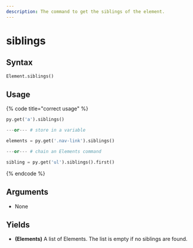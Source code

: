 ```yaml
---
description: The command to get the siblings of the element.
---
```


# siblings

## Syntax

```python
Element.siblings()
```

## Usage

{% code title="correct usage" %}
```python
py.get('a').siblings()

---or--- # store in a variable

elements = py.get('.nav-link').siblings()

---or--- # chain an Elements command

sibling = py.get('ul').siblings().first()
```
{% endcode %}

## Arguments

* None

## Yields

* **(Elements)** A list of Elements. The list is empty if no siblings are found.
